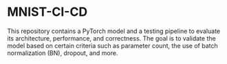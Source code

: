 # MNIST-CI-CD
This repository contains a PyTorch model and a testing pipeline to evaluate its architecture, performance, and correctness. The goal is to validate the model based on certain criteria such as parameter count, the use of batch normalization (BN), dropout, and more.
